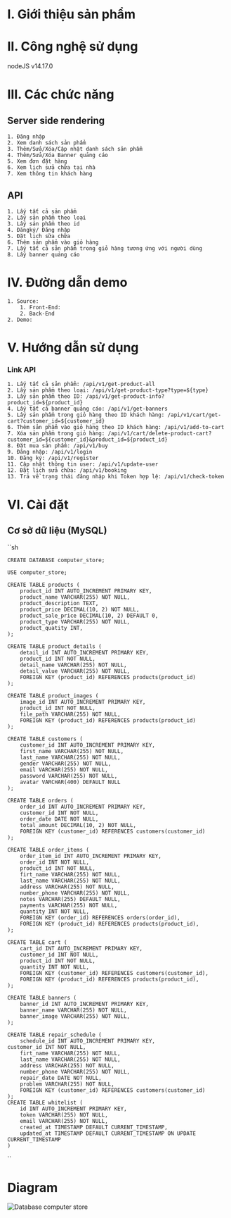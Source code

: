 # I. Giới thiệu sản phẩm

# II. Công nghệ sử dụng
nodeJS v14.17.0
# III. Các chức năng
## Server side rendering
    1. Đăng nhập 
    2. Xem danh sách sản phẩm
    3. Thêm/Sửa/Xóa/Cập nhật danh sách sản phẩm
    4. Thêm/Sửa/Xóa Banner quảng cáo
    5. Xem đơn đặt hàng
    6. Xem lịch sửa chữa tại nhà
    7. Xem thông tin khách hàng
## API
    1. Lấy tất cả sản phẩm
    2. Lấy sản phẩm theo loại
    3. Lấy sản phẩm theo id
    4. Đăngký/ Đăng nhập
    5. Đặt lịch sữa chữa
    6. Thêm sản phẩm vào giỏ hàng
    7. Lấy tất cả sản phẩm trong giỏ hàng tương ứng với người dùng
    8. Lấy banner quảng cáo

# IV. Đường dẫn demo
    1. Source:
        1. Front-End: 
        2. Back-End
    2. Demo: 

# V. Hướng dẫn sử dụng
### Link API
    1. Lấy tất cả sản phẩm: /api/v1/get-product-all
    2. Lấy sản phẩm theo loại: /api/v1/get-product-type?type=${type}
    3. Lấy sản phẩm theo ID: /api/v1/get-product-info?product_id=${product_id}
    4. Lấy tất cả banner quảng cáo: /api/v1/get-banners
    5. Lấy sản phẩm trong giỏ hàng theo ID khách hàng: /api/v1/cart/get-cart?customer_id=${customer_id}
    6. Thêm sản phẩm vào giỏ hàng theo ID khách hàng: /api/v1/add-to-cart
    7. Xóa sản phẩm trong giỏ hàng: /api/v1/cart/delete-product-cart?customer_id=${customer_id}&product_id=${product_id}
    8. Đặt mua sản phẩm: /api/v1/buy
    9. Đăng nhập: /api/v1/login
    10. Đăng ký: /api/v1/register
    11. Cập nhật thông tin user: /api/v1/update-user
    12. Đặt lịch sửa chữa: /api/v1/booking
    13. Trả về trạng thái đăng nhập khi Token hợp lệ: /api/v1/check-token

# VI. Cài đặt

## **Cơ sở dữ liệu (MySQL)**

``sh

    CREATE DATABASE computer_store;

    USE computer_store;

    CREATE TABLE products (
        product_id INT AUTO_INCREMENT PRIMARY KEY,
        product_name VARCHAR(255) NOT NULL,
        product_description TEXT,
        product_price DECIMAL(10, 2) NOT NULL,
        product_sale_price DECIMAL(10, 2) DEFAULT 0,
        product_type VARCHAR(255) NOT NULL,
        product_quatity INT,
    );

    CREATE TABLE product_details (
        detail_id INT AUTO_INCREMENT PRIMARY KEY,
        product_id INT NOT NULL,
        detail_name VARCHAR(255) NOT NULL,
        detail_value VARCHAR(255) NOT NULL,
        FOREIGN KEY (product_id) REFERENCES products(product_id)
    );

    CREATE TABLE product_images (
        image_id INT AUTO_INCREMENT PRIMARY KEY,
        product_id INT NOT NULL,
        file_path VARCHAR(255) NOT NULL,
        FOREIGN KEY (product_id) REFERENCES products(product_id)
    );

    CREATE TABLE customers (
        customer_id INT AUTO_INCREMENT PRIMARY KEY,
        first_name VARCHAR(255) NOT NULL,
        last_name VARCHAR(255) NOT NULL,
        gender VARCHAR(255) NOT NULL,
        email VARCHAR(255) NOT NULL,
        password VARCHAR(255) NOT NULL,
        avatar VARCHAR(400) DEFAULT NULL
    );

    CREATE TABLE orders (
        order_id INT AUTO_INCREMENT PRIMARY KEY,
        customer_id INT NOT NULL,
        order_date DATE NOT NULL,
        total_amount DECIMAL(10, 2) NOT NULL,
        FOREIGN KEY (customer_id) REFERENCES customers(customer_id)
    );

    CREATE TABLE order_items (
        order_item_id INT AUTO_INCREMENT PRIMARY KEY,
        order_id INT NOT NULL,
        product_id INT NOT NULL,
        firt_name VARCHAR(255) NOT NULL,
        last_name VARCHAR(255) NOT NULL,
        address VARCHAR(255) NOT NULL,
        number_phone VARCHAR(255) NOT NULL,
        notes VARCHAR(255) DEFAULT NULL,
        payments VARCHAR(255) NOT NULL,
        quantity INT NOT NULL,
        FOREIGN KEY (order_id) REFERENCES orders(order_id),
        FOREIGN KEY (product_id) REFERENCES products(product_id),
    );

    CREATE TABLE cart (
        cart_id INT AUTO_INCREMENT PRIMARY KEY,
        customer_id INT NOT NULL,
        product_id INT NOT NULL,
        quantity INT NOT NULL,
        FOREIGN KEY (customer_id) REFERENCES customers(customer_id),
        FOREIGN KEY (product_id) REFERENCES products(product_id),
    );

    CREATE TABLE banners (
        banner_id INT AUTO_INCREMENT PRIMARY KEY,
        banner_name VARCHAR(255) NOT NULL,
        banner_image VARCHAR(255) NOT NULL,
    );

    CREATE TABLE repair_schedule (
        schedule_id INT AUTO_INCREMENT PRIMARY KEY,
    customer_id INT NOT NULL,
        firt_name VARCHAR(255) NOT NULL,
        last_name VARCHAR(255) NOT NULL,
        address VARCHAR(255) NOT NULL,
        number_phone VARCHAR(255) NOT NULL,
        repair_date DATE NOT NULL,
        problem VARCHAR(255) NOT NULL,
        FOREIGN KEY (customer_id) REFERENCES customers(customer_id)
    );
    CREATE TABLE whitelist (
        id INT AUTO_INCREMENT PRIMARY KEY,
        token VARCHAR(255) NOT NULL,
        email VARCHAR(255) NOT NULL,
        created_at TIMESTAMP DEFAULT CURRENT_TIMESTAMP,
        updated_at TIMESTAMP DEFAULT CURRENT_TIMESTAMP ON UPDATE CURRENT_TIMESTAMP
    )

``

# Diagram
![Database computer store](src/public/img/db/computer_store.png)

<!-- build: npx webpack -->